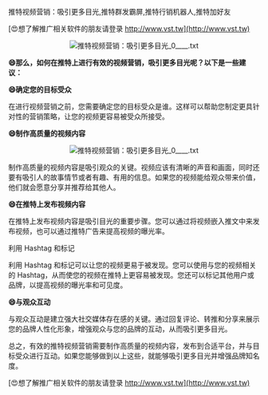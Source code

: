 推特视频营销：吸引更多目光,推特群发霸屏,推特行销机器人,推特加好友

[😍想了解推广相关软件的朋友请登录 http://www.vst.tw](http://www.vst.tw)

 <center><img src="https://vst.tw/MP4/tuiguang/png/4.png" alt="推特视频营销：吸引更多目光_0____.txt"></center>

**😄那么，如何在推特上进行有效的视频营销，吸引更多目光呢？以下是一些建议：**

**😄确定您的目标受众**

在进行视频营销之前，您需要确定您的目标受众是谁。这样可以帮助您制定更具针对性的营销策略，让您的视频更容易被受众所接受。

**😄制作高质量的视频内容**

 <center><img src="https://vst.tw/MP4/tuiguang/png/5.png" alt="推特视频营销：吸引更多目光_0____.txt"></center>

制作高质量的视频内容是吸引观众的关键。视频应该有清晰的声音和画面，同时还要有吸引人的故事情节或者有趣、有用的信息。如果您的视频能给观众带来价值，他们就会愿意分享并推荐给其他人。

**😄在推特上发布视频内容**

在推特上发布视频内容是吸引目光的重要步骤。您可以通过将视频嵌入推文中来发布视频，也可以通过推特广告来提高视频的曝光率。

利用 Hashtag 和标记

利用 Hashtag 和标记可以让您的视频更易于被发现。您可以使用与您的视频相关的 Hashtag，从而使您的视频在推特上更容易被发现。您还可以标记其他用户或品牌，以提高视频的曝光率和可见度。

**😄与观众互动**

与观众互动是建立强大社交媒体存在感的关键。通过回复评论、转推和分享来展示您的品牌人性化形象，增强观众与您的品牌的互动，从而吸引更多目光。

总之，有效的推特视频营销需要制作高质量的视频内容，发布到合适平台，并与目标受众进行互动。如果您能够做到以上这些，就能够吸引更多目光并增强品牌知名度。

[😍想了解推广相关软件的朋友请登录 http://www.vst.tw](http://www.vst.tw)



